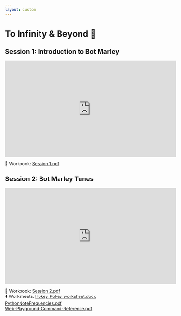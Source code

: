 ```yaml
---
layout: custom
---
```


# To Infinity & Beyond 🚀

## Session 1: Introduction to Bot Marley

<iframe width="560" height="315" src="https://www.youtube.com/embed/zlPEyK1qVNY?si=WhgZCg7-ghiYIetW" title="YouTube video player" frameborder="0" allow="accelerometer; autoplay; clipboard-write; encrypted-media; gyroscope; picture-in-picture; web-share" referrerpolicy="strict-origin-when-cross-origin" allowfullscreen></iframe>

📓 Workbook: [Session 1.pdf](https://wucomputing-tga.github.io/levels/l5/Session_1.pdf)

## Session 2: Bot Marley Tunes

<iframe width="560" height="315" src="https://www.youtube.com/embed/D5TWAEn4X_Q?si=YmUylEUolmNXEOWA" title="YouTube video player" frameborder="0" allow="accelerometer; autoplay; clipboard-write; encrypted-media; gyroscope; picture-in-picture; web-share" referrerpolicy="strict-origin-when-cross-origin" allowfullscreen></iframe>

📓 Workbook: [Session 2.pdf](https://wucomputing-tga.github.io/levels/l5/Session_2.pdf) <br>
⬇️ Worksheets: [Hokey_Pokey_worksheet.docx](https://wucomputing-tga.github.io/levels/l5/Hokey_Pokey_worksheet.docx) <br>
[PythonNoteFrequencies.pdf](https://wucomputing-tga.github.io/levels/l5/PythonNoteFrequencies.pdf) <br>
[Web-Playground-Command-Reference.pdf](https://wucomputing-tga.github.io/levels/l5/Web-Playground-Command-Reference.pdf)

<!-- -->


